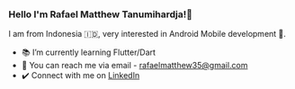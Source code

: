 ### Hello I'm Rafael Matthew Tanumihardja!👋


I am from Indonesia 🇮🇩, very interested in Android Mobile development 📱. 
</br>

- 📚 I’m currently learning Flutter/Dart
- 📧 You can reach me via email - rafaelmatthew35@gmail.com
- ✔️ Connect with me on [LinkedIn](https://www.linkedin.com/in/rafaelmatthew/)


